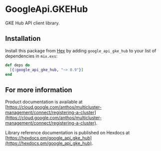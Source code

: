 # GoogleApi.GKEHub

GKE Hub API client library.



## Installation

Install this package from [Hex](https://hex.pm) by adding
`google_api_gke_hub` to your list of dependencies in `mix.exs`:

```elixir
def deps do
  [{:google_api_gke_hub, "~> 0.9"}]
end
```

## For more information

Product documentation is available at [https://cloud.google.com/anthos/multicluster-management/connect/registering-a-cluster](https://cloud.google.com/anthos/multicluster-management/connect/registering-a-cluster).

Library reference documentation is published on Hexdocs at
[https://hexdocs.pm/google_api_gke_hub](https://hexdocs.pm/google_api_gke_hub).
